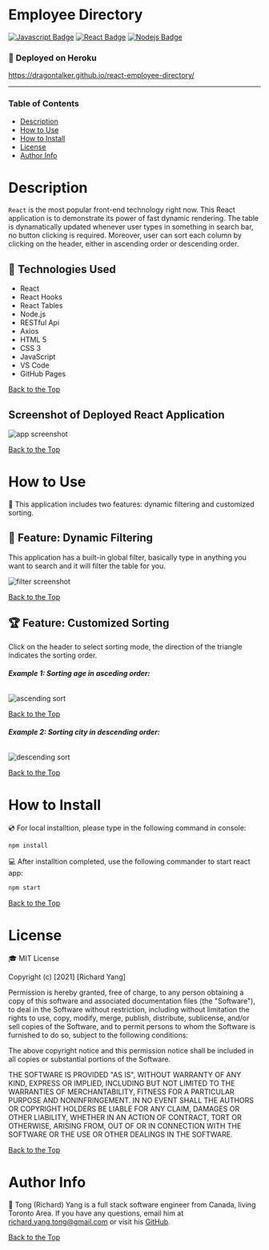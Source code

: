 # **Employee Directory**

[![Javascript Badge](https://img.shields.io/badge/-Javascript-F0DB4F?style=for-the-badge&labelColor=black&logo=javascript&logoColor=F0DB4F)](#) [![React Badge](https://img.shields.io/badge/-React-61DBFB?style=for-the-badge&labelColor=black&logo=react&logoColor=61DBFB)](#) [![Nodejs Badge](https://img.shields.io/badge/-Node.js-3C873A?style=for-the-badge&labelColor=black&logo=node.js&logoColor=3C873A)](#)

### :rocket: **Deployed on Heroku**

https://dragontalker.github.io/react-employee-directory/

---

### **Table of Contents**

- [Description](#description)
- [How to Use](#how-to-use)
- [How to Install](#how-to-install)
- [License](#license)
- [Author Info](#author-info)

# Description

`React` is the most popular front-end technology right now. This React application is to demonstrate its power of fast dynamic rendering. The table is dynamatically updated whenever user types in something in search bar, no button clicking is required. Moreover, user can sort each column by clicking on the header, either in ascending order or descending order.

## :wrench: **Technologies Used**

- React
- React Hooks
- React Tables
- Node.js
- RESTful Api
- Axios
- HTML 5
- CSS 3
- JavaScript
- VS Code
- GitHub Pages

[Back to the Top](#employee-directory)

## **Screenshot of Deployed React Application**

![app screenshot](./Assets/screenshot.png)

[Back to the Top](#employee-directory)

# How to Use

:crystal_ball: This application includes two features: dynamic filtering and customized sorting.

## :eyes: Feature: Dynamic Filtering

This application has a built-in global filter, basically type in anything you want to search and it will filter the table for you.

![filter screenshot](./Assets/filter.png)

[Back to the Top](#employee-directory)

## :trophy: Feature: Customized Sorting

Click on the header to select sorting mode, the direction of the triangle indicates the sorting order.

###### **Example 1: Sorting age in asceding order:**

![ascending sort](./Assets/sort_age.png)

[Back to the Top](#employee-directory)

###### **Example 2: Sorting city in descending order:**

![descending sort](./Assets/sort_city.png)

[Back to the Top](#employee-directory)

# How to Install

:cd: For local installtion, please type in the following command in console:

```bash
npm install
```

:computer: After installtion completed, use the following commander to start react app:

```bash
npm start
```

[Back to the Top](#employee-directory)

# License

:mortar_board: MIT License

Copyright (c) [2021] [Richard Yang]

Permission is hereby granted, free of charge, to any person obtaining a copy of this software and associated documentation files (the "Software"), to deal in the Software without restriction, including without limitation the rights to use, copy, modify, merge, publish, distribute, sublicense, and/or sell copies of the Software, and to permit persons to whom the Software is furnished to do so, subject to the following conditions:

The above copyright notice and this permission notice shall be included in all copies or substantial portions of the Software.

THE SOFTWARE IS PROVIDED "AS IS", WITHOUT WARRANTY OF ANY KIND, EXPRESS OR IMPLIED, INCLUDING BUT NOT LIMITED TO THE WARRANTIES OF MERCHANTABILITY, FITNESS FOR A PARTICULAR PURPOSE AND NONINFRINGEMENT. IN NO EVENT SHALL THE AUTHORS OR COPYRIGHT HOLDERS BE LIABLE FOR ANY CLAIM, DAMAGES OR OTHER LIABILITY, WHETHER IN AN ACTION OF CONTRACT, TORT OR OTHERWISE, ARISING FROM, OUT OF OR IN CONNECTION WITH THE SOFTWARE OR THE USE OR OTHER DEALINGS IN THE SOFTWARE.

[Back to the Top](#employee-directory)

# Author Info

:space_invader: Tong (Richard) Yang is a full stack software engineer from Canada, living Toronto Area. If you have any questions, email him at richard.yang.tong@gmail.com or visit his [GitHub](https://github.com/Dragontalker).

[Back to the Top](#employee-directory)
